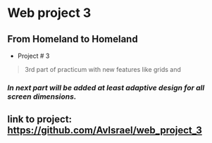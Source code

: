 # **Web project 3**
## From Homeland to Homeland

* Project # 3

 > 3rd part of practicum with new features like grids and 

> 
### *In next part will be added at least adaptive design for all screen dimensions.* 

## link to project: https://github.com/AvIsrael/web_project_3